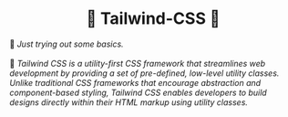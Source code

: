 <h1 align="center"> 🌊 Tailwind-CSS 🌊</h1>

🌊 <i>Just trying out some basics.</i><br><br>
🌊 <i>Tailwind CSS is a utility-first CSS framework that streamlines web development by providing a set of pre-defined, low-level utility classes. Unlike traditional CSS frameworks that encourage abstraction and component-based styling, Tailwind CSS enables developers to build designs directly within their HTML markup using utility classes.</i>
